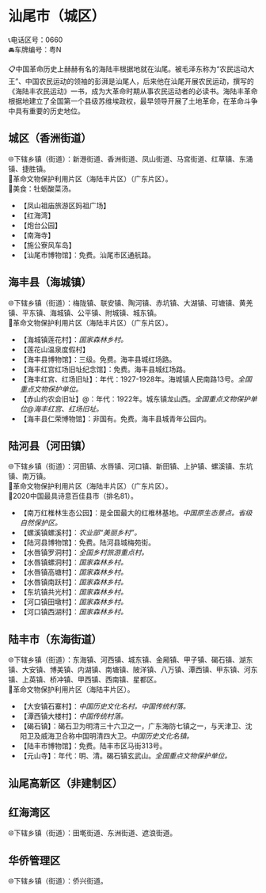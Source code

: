 # 汕尾市（城区）  
📞电话区号：0660  
🚘车牌编号：粤N  
  
📋中国革命历史上赫赫有名的海陆丰根据地就在汕尾。被毛泽东称为“农民运动大王”、中国农民运动的领袖的彭湃是汕尾人，后来他在汕尾开展农民运动，撰写的《海陆丰农民运动》一书，成为大革命时期从事农民运动者的必读书。海陆丰革命根据地建立了全国第一个县级苏维埃政权，最早领导开展了土地革命，在革命斗争中具有重要的历史地位。   

## 城区（香洲街道）  
🌐下辖乡镇（街道）：新港街道、香洲街道、凤山街道、马宫街道、红草镇、东涌镇、捷胜镇。    
🚩革命文物保护利用片区（海陆丰片区）（广东片区）。   
🍴美食：牡蛎酸菜汤。   
  
* 【凤山祖庙旅游区妈祖广场】  
* 【红海湾】  
* 【炮台公园】  
* 【南海寺】  
* 【施公寮风车岛】  
* 【汕尾市博物馆】：免费。汕尾市区通航路。   

## 海丰县（海城镇）  
🌐下辖乡镇（街道）：梅陇镇、联安镇、陶河镇、赤坑镇、大湖镇、可塘镇、黄羌镇、平东镇、海城镇、公平镇、附城镇、城东镇。   
🚩革命文物保护利用片区（海陆丰片区）（广东片区）。   
  
* 【海城镇莲花村】：*国家森林乡村。*  
* 【莲花山温泉度假村】  
* 【海丰县博物馆】：三级。免费。海丰县城红场路。   
* 【海丰红宫红场旧址纪念馆】：免费。海丰县城红场路。
* 【海丰红宫、红场旧址】：年代：1927-1928年。海城镇人民南路13号。*全国重点文物保护单位。*  
* 【赤山约农会旧址】@：年代：1922年。城东镇龙山西。*全国重点文物保护单位@海丰红宫、红场旧址。*  
* 【海丰县仁荣博物馆】：非国有。免费。海丰县城青年公园内。   

## 陆河县（河田镇）  
🌐下辖乡镇（街道）：河田镇、水唇镇、河口镇、新田镇、上护镇、螺溪镇、东坑镇、南万镇。    
🚩革命文物保护利用片区（海陆丰片区）（广东片区）。   
🏅2020中国最具诗意百佳县市（排名81）。   
  
* 【南万红椎林生态公园】：是全国最大的红椎林基地。*中国原生态景点。省级自然保护区。*  
* 【螺溪镇螺溪村】：*农业部“美丽乡村”。*  
* 【陆河县博物馆】：免费。陆河县城梅苑街。   
* 【水唇镇罗洞村】：*全国乡村旅游重点村。*  
* 【水唇镇螺洞村】：*国家森林乡村。*  
* 【水唇镇高塘村】：*国家森林乡村。*  
* 【水唇镇南跃村】：*国家森林乡村。*  
* 【东坑镇共光村】：*国家森林乡村。*  
* 【河口镇田墩村】：*国家森林乡村。*  
* 【河口镇西湖村】：*国家森林乡村。*  

## 陆丰市（东海街道）  
🌐下辖乡镇（街道）：东海镇、河西镇、城东镇、金厢镇、甲子镇、碣石镇、湖东镇、大安镇、博美镇、内湖镇、南塘镇、陂洋镇、八万镇、潭西镇、甲东镇、河东镇、上英镇、桥冲镇、甲西镇、西南镇、星都区。    
🚩革命文物保护利用片区（海陆丰片区）。   
  
* 【大安镇石寨村】：*中国历史文化名村。中国传统村落。*  
* 【潭西镇大楼村】：*中国传统村落。*  
* 【碣石镇】：碣石卫为明清三十六卫之一，广东海防七镇之一，与天津卫、沈阳卫及威海卫合称中国明清四大卫。*中国历史文化名镇。*  
* 【陆丰市博物馆】：免费。陆丰市区马街313号。   
* 【元山寺】：年代：明、清。碣石镇玄武山。*全国重点文物保护单位。*    

## 汕尾高新区（非建制区）  

## 红海湾区  
🌐下辖乡镇（街道）：田墘街道、东洲街道、遮浪街道。   
  
## 华侨管理区   
🌐下辖乡镇（街道）：侨兴街道。  